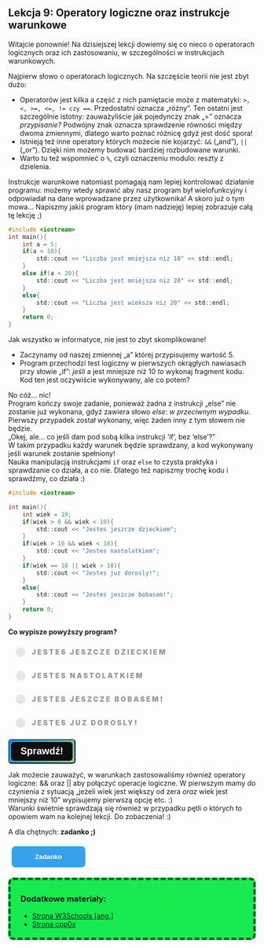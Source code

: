 <style>
.rad-label {
  display: flex;
  align-items: center;

  border-radius: 100px;
  padding: 10px 16px;
  margin: 10px 0;

  cursor: pointer;
  transition: .3s;
}

.rad-label:hover,
.rad-label:focus-within {
  background: hsla(0, 0%, 80%, .14);
}

.rad-input {
  position: absolute;
  visibility: hidden;
  width: 1px;
  height: 1px;
  opacity: 0;
  z-index: -1;
}

.rad-design {
  width: 18px;
  height: 18px;
  border-radius: 80px;

  background: linear-gradient(to right bottom, hsl(154, 97%, 62%), hsl(225, 97%, 62%));
  position: relative;
}

.rad-design::before {
  content: '';

  display: inline-block;
  width: inherit;
  height: inherit;
  border-radius: inherit;

  background: hsl(0, 0%, 90%);
  transform: scale(1.1);
  transition: .3s;
}

.rad-input:checked+.rad-design::before {
  transform: scale(0);
}

.rad-text {
  color: hsl(0, 0%, 60%);
  margin-left: 14px;
  letter-spacing: 3px;
  text-transform: uppercase;
  font-size: 14px;
  font-weight: 900;

  transition: .3s;
}

.rad-input:checked~.rad-text {
  color: hsl(0, 0%, 40%);
}

.btn {
  background-image: linear-gradient(135deg, #008aff, #86d472);
  border-radius: 6px;
  box-sizing: border-box;
  color: #ffffff;
  display: block;
  height: 50px;
  font-size: 1.4em;
  font-weight: 600;
  padding: 4px;
  position: relative;
  text-decoration: none;
  width: 7em;
  z-index: 2;
}

.btn:hover {
  color: #fff;
}

.btn .btnspan {
  align-items: center;
  background: #0e0e10;
  border-radius: 6px;
  display: flex;
  justify-content: center;
  height: 100%;
  transition: background 0.5s ease;
  width: 100%;
}

.btn:hover .btnspan {
  background: transparent;
}

.exercise {
	position: relative;
	max-width: 30em;
	
	background-color: #fff;
	padding: 1.125em 1.5em;
	font-size: 1.25em;
	border-radius: 1rem;
  box-shadow:	0 0.125rem 0.5rem rgba(0, 0, 0, .3), 0 0.0625rem 0.125rem rgba(0, 0, 0, .2);
}

.exercise::before {
	content: '';
	position: absolute;
	width: 0;
	height: 0;
	bottom: 100%;
	left: 1.5em; 
	border: .75rem solid transparent;
	border-top: none;

	border-bottom-color: #fff;
	filter: drop-shadow(0 -0.0625rem 0.0625rem rgba(0, 0, 0, .1));
}

.exerciseButton {
  border: 0;
  text-align: center;
  display: inline-block;
  padding: 14px;
  width: 150px;
  margin: 7px;
  color: #ffffff;
  background-color: #36a2eb;
  border-radius: 8px;
  font-family: "proxima-nova-soft", sans-serif;
  font-weight: 600;
  text-decoration: none;
  transition: box-shadow 200ms ease-out;
}
</style>

<h2>Lekcja 9: Operatory logiczne oraz instrukcje warunkowe</h2>

Witajcie ponownie! Na dzisiejszej lekcji dowiemy się co nieco o operatorach logicznych oraz ich zastosowaniu, w szczególności w instrukcjach warunkowych.

Najpierw słowo o operatorach logicznych. Na szczęście teorii nie jest zbyt dużo:
- Operatorów jest kilka a część z nich pamiętacie może z matematyki: ```>, <, >=, <=, != czy ==```. Przedostatni oznacza „różny”. Ten ostatni jest szczególnie istotny: zauważyliście jak pojedynczy znak „=” oznacza *przypisanie?* Podwójny znak oznacza sprawdzenie równości między dwoma zmiennymi, dlatego warto poznać różnicę gdyż jest dość spora!
- Istnieją też inne operatory których możecie nie kojarzyć: ```&&``` („and”), ```||``` („or”). Dzięki nim możemy budować bardziej rozbudowane warunki.
- Warto tu też wspomnieć o ```%```, czyli oznaczeniu modulo: reszty z dzielenia.

Instrukcje warunkowe natomiast pomagają nam lepiej kontrolować działanie programu: możemy wtedy sprawić aby nasz program był wielofunkcyjny i odpowiadał na dane wprowadzane przez użytkownika!
A skoro już o tym mowa… Napiszmy jakiś program który (mam nadzieję) lepiej zobrazuje całą tę lekcję ;)

```c
#include <iostream>
int main(){
	int a = 5;
	if(a < 10){
		std::cout << "Liczba jest mniejsza niz 10" << std::endl;
	}
	else if(a < 20){
		std::cout << "Liczba jest mniejsza niz 20" << std::endl;
	}
	else{
		std::cout << "Liczba jest wieksza niz 20" << std::endl;
	}
	return 0;
}
```

Jak wszystko w informatyce, nie jest to zbyt skomplikowane!<br/>
- Zaczynamy od naszej zmiennej „a” której przypisujemy wartość 5.
- Program przechodzi test logiczny w pierwszych okrągłych nawiasach przy słowie „if”: *jeśli* a jest mniejsze niż 10 *to* wykonaj fragment kodu. Kod ten jest oczywiście wykonywany, ale co potem?

No cóż… nic!<br/>
Program kończy swoje zadanie, ponieważ żadna z instrukcji „else” nie zostanie już wykonana, gdyż zawiera słowo *else*: *w przeciwnym wypadku.* Pierwszy przypadek został wykonany, więc żaden inny z tym słowem nie będzie.<br/>
„Okej, ale… co jeśli dam pod sobą kilka instrukcji ‘if’, bez ‘else’?”<br/>
W takim przypadku każdy warunek będzie sprawdzany, a kod wykonywany jeśli warunek zostanie spełniony!<br/>
Nauka manipulacją instrukcjami ```if``` oraz ```else``` to czysta praktyka i sprawdzanie co działa, a co nie. Dlatego też napiszmy trochę kodu i sprawdźmy, co działa :)

```c
#include <iostream>

int main(){
	int wiek = 19;
	if(wiek > 0 && wiek < 10){
		std::cout << "Jestes jeszcze dzieckiem";
	}
	if(wiek > 10 && wiek < 18){
		std::cout << "Jestes nastolatkiem";
	}
	if(wiek == 18 || wiek > 18){
		std::cout << "Jestes juz dorosly!";
	}
	else{
		std::cout << "Jestes jeszcze bobasem!";
	}
	return 0;
}
```

**Co wypisze powyższy program?**
<form> 
<label class="rad-label">
<input type="radio" class="rad-input" name="fav_language" value="HTML" id="op1">
<div class="rad-design"></div>
<div class="rad-text">Jestes jeszcze dzieckiem</div>
</label>

<label class="rad-label">
<input type="radio" class="rad-input" name="fav_language" value="HTML" id="op2">
<div class="rad-design"></div>
<div class="rad-text">Jestes nastolatkiem</div>
</label>

<form> 
<label class="rad-label">
<input type="radio" class="rad-input" name="fav_language" value="HTML" id="op3">
<div class="rad-design"></div>
<div class="rad-text">Jestes jeszcze bobasem!</div>
</label>

<form> 
<label class="rad-label">
<input type="radio" class="rad-input" name="fav_language" value="HTML" id="op4">
<div class="rad-design"></div>
<div class="rad-text">Jestes juz dorosly!</div>
</label>

</form>

<button id="baton" class="btn" onclick = "
if(document.getElementById('op1').checked || document.getElementById('op2').checked || document.getElementById('op3').checked ||  document.getElementById('op4').checked){
	if(document.getElementById('op1').checked){
		document.getElementById('answer').innerHTML = 'Nie tym razem: sprawdź dokładniej.';
		document.getElementById('answer').style='display:block;';
		}
	else if(document.getElementById('op2').checked){
		document.getElementById('answer').innerHTML = 'Nie tym razem: sprawdź dokładniej.';
		document.getElementById('answer').style='display:block;';
	}
	else if(document.getElementById('op3').checked){
		document.getElementById('answer').innerHTML = 'Nie tym razem: sprawdź dokładniej.';
		document.getElementById('answer').style='display:block;';
	}
	else{
		document.getElementById('answer').innerHTML = 'Dokładnie tak! :)';
		document.getElementById('answer').style='display:block;';
	}
}
"><span class="btnspan">Sprawdź!</span></button>

<p id="answer" class="exercise" style="display:none;"></p>

Jak możecie zauważyć, w warunkach zastosowaliśmy również operatory logiczne: && oraz || aby połączyć operacje logiczne. W pierwszym mamy do czynienia z sytuacją „jeżeli wiek jest większy od zera *oraz* wiek jest mniejszy niż 10” wypisujemy pierwszą opcję etc. :)<br/>
Warunki świetnie sprawdzają się również w przypadku pętli o których to opowiem wam na kolejnej lekcji. Do zobaczenia! :)

A dla chętnych: **zadanko ;)**

<button onclick="if (document.getElementById('exercises').style.display === 'none') {document.getElementById('exercises').style.display = 'block';} else {document.getElementById('exercises').style.display = 'none';}" class="exerciseButton">Zadanko</button>

<div id="exercises" style="display: none" class="exercise">
  1. Napiszcie program, który sprawdza godzinę, i:<br/>
  - Przed 10 mówi "Witam o poranku!"<br/>
  - Przed 20 mówi "Dzień dobry!"<br/>
  - Po 20 mówi "Dobry wieczór!"<br/>
  2. Napiszcie program, który znajduje największą liczbę z trzech podanych przez użytkownika.</br>
</div>

<div style="background-color: #17eb50;border-radius: 10px;padding: 5px;padding-left: 20px;border: 5px #0f6124 dashed;">
<h3>Dodatkowe materiały:</h3>

- <a href="https://www.w3schools.com/cpp/cpp_conditions.asp">Strona W3Schools [ang.]</a>
- <a href="https://cpp0x.pl/kursy/Kurs-C++/Poziom-1/Instrukcja-warunkowa-if-else/16">Strona cpp0x</a>

</div>